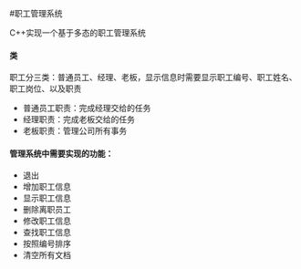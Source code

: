 #职工管理系统

C++实现一个基于多态的职工管理系统

#### 类
职工分三类：普通员工、经理、老板，显示信息时需要显示职工编号、职工姓名、职工岗位、以及职责

- 普通员工职责：完成经理交给的任务
- 经理职责：完成老板交给的任务
- 老板职责：管理公司所有事务

#### 管理系统中需要实现的功能：
- 退出
- 增加职工信息
- 显示职工信息
- 删除离职员工
- 修改职工信息
- 查找职工信息
- 按照编号排序
- 清空所有文档  